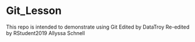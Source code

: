 # Git_Lesson
This repo is intended to demonstrate using Git
Edited by DataTroy
Re-edited by RStudent2019
Allyssa Schnell